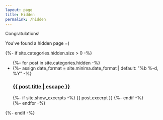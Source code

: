 ```yaml
---
layout: page
title: Hidden
permalink: /hidden
---
```


Congratulations!

You've found a hidden page =)

<div class="home">
  {%- if site.categories.hidden.size > 0 -%}
    <ul class="post-list">
      {%- for post in site.categories.hidden -%}
      <li>
        {%- assign date_format = site.minima.date_format | default: "%b %-d, %Y" -%}
        <!--
        <span class="post-meta">{{ post.date | date: date_format }}</span>
        -->
        <h3>
          <a class="post-link" href="{{ post.url | relative_url }}">
            {{ post.title | escape }}
          </a>
        </h3>
        {%- if site.show_excerpts -%}
          {{ post.excerpt }}
        {%- endif -%}
      </li>
      {%- endfor -%}
    </ul>

{%- endif -%}

</div>